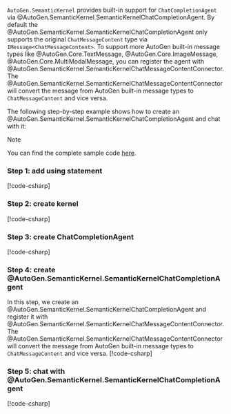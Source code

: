 `AutoGen.SemanticKernel` provides built-in support for `ChatCompletionAgent` via @AutoGen.SemanticKernel.SemanticKernelChatCompletionAgent. By default the @AutoGen.SemanticKernel.SemanticKernelChatCompletionAgent only supports the original `ChatMessageContent` type via `IMessage<ChatMessageContent>`. To support more AutoGen built-in message types like @AutoGen.Core.TextMessage, @AutoGen.Core.ImageMessage, @AutoGen.Core.MultiModalMessage, you can register the agent with @AutoGen.SemanticKernel.SemanticKernelChatMessageContentConnector. The @AutoGen.SemanticKernel.SemanticKernelChatMessageContentConnector will convert the message from AutoGen built-in message types to `ChatMessageContent` and vice versa.

The following step-by-step example shows how to create an @AutoGen.SemanticKernel.SemanticKernelChatCompletionAgent and chat with it:

> [!NOTE]
> You can find the complete sample code [here](https://github.com/SuperDappAI/superdappstudio/blob/main/dotnet/sample/AutoGen.SemanticKernel.Sample/Create_Semantic_Kernel_Chat_Agent.cs).

### Step 1: add using statement
[!code-csharp[](../../../sample/AutoGen.SemanticKernel.Sample/Create_Semantic_Kernel_Chat_Agent.cs?name=Using)]

### Step 2: create kernel
[!code-csharp[](../../../sample/AutoGen.SemanticKernel.Sample/Create_Semantic_Kernel_Chat_Agent.cs?name=Create_Kernel)]

### Step 3: create ChatCompletionAgent
[!code-csharp[](../../../sample/AutoGen.SemanticKernel.Sample/Create_Semantic_Kernel_Chat_Agent.cs?name=Create_ChatCompletionAgent)]

### Step 4: create @AutoGen.SemanticKernel.SemanticKernelChatCompletionAgent
In this step, we create an @AutoGen.SemanticKernel.SemanticKernelChatCompletionAgent and register it with @AutoGen.SemanticKernel.SemanticKernelChatMessageContentConnector. The @AutoGen.SemanticKernel.SemanticKernelChatMessageContentConnector will convert the message from AutoGen built-in message types to `ChatMessageContent` and vice versa.
[!code-csharp[](../../../sample/AutoGen.SemanticKernel.Sample/Create_Semantic_Kernel_Chat_Agent.cs?name=Create_SemanticKernelChatCompletionAgent)]

### Step 5: chat with @AutoGen.SemanticKernel.SemanticKernelChatCompletionAgent
[!code-csharp[](../../../sample/AutoGen.SemanticKernel.Sample/Create_Semantic_Kernel_Chat_Agent.cs?name=Send_Message)]